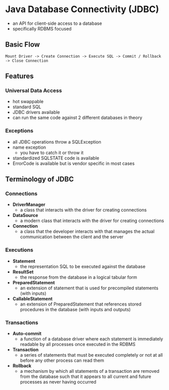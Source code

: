 # Java Database Connectivity (JDBC)

- an API for client-side access to a database
- specifically RDBMS focused

## Basic Flow

```
Mount Driver -> Create Connection -> Execute SQL -> Commit / Rollback -> Close Connection
```

## Features

### Universal Data Access

- hot swappable
- standard SQL
- JDBC drivers available
- can run the same code against 2 different databases in theory

### Exceptions

- all JDBC operations throw a SQLException
- name exception
  - you have to catch it or throw it
- standardized SQLSTATE code is available
- ErrorCode is available but is vendor specific in most cases

## Terminology of JDBC

### Connections

- **DriverManager**
  - a class that interacts with the driver for creating connections
- **DataSource**
  - a modern class that interacts with the driver for creating connections
- **Connection**
  - a class that the developer interacts with that manages the actual communication between the client and the server

### Executions

- **Statement**
  - the representation SQL to be executed against the database
- **ResultSet**
  - the response from the database in a logical tabular form
- **PreparedStatement**
  - an extension of statement that is used for precompiled statements (with inputs)
- **CallableStatement**
  - an extension of PreparedStatement that references stored procedures in the database (with inputs and outputs)

### Transactions

- **Auto-commit**
  - a function of a database driver where each statement is immediately readable by all processes once executed in the RDBMS
- **Transaction**
  - a series of statements that must be executed completely or not at all before any other process can read them
- **Rollback**
  - a mechanism by which all statements of a transaction are removed from the database such that it appears to all current and future processes as never having occurred
